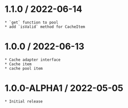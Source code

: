 1.1.0 / 2022-06-14
===================

    * `get` function to pool
    * add `isValid` method for CacheItem 

1.0.0 / 2022-06-13
===================

    * Cache adapter interface
    * Cache item
    * cache pool item

1.0.0-ALPHA1 / 2022-05-05
========================

    * Initial release
